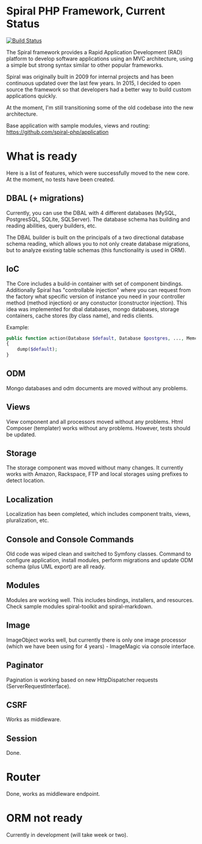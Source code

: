 Spiral PHP Framework, Current Status
=======================
[![Build Status](https://travis-ci.org/spiral-php/spiral.svg?branch=master)](https://travis-ci.org/spiral-php/spiral)

The Spiral framework provides a Rapid Application Development (RAD) platform to develop software applications 
using an MVC architecture, using a simple but strong syntax similar to other popular frameworks.

Spiral was originally built in 2009 for internal projects and has been continuous updated over the last
 few years. In 2015, I decided to open source the framework so that developers had a better way to build
  custom applications quickly.  

At the moment, I'm still transitioning some of the old codebase into the new architecture.

Base application with sample modules, views and routing: https://github.com/spiral-php/application

What is ready
=================
Here is a list of features, which were successfully moved to the new core. At the moment, no tests 
have been created.

DBAL (+ migrations)
-------------
Currently, you can use the DBAL with 4 different databases (MySQL, PostgresSQL, SQLite, SQLServer).
The database schema has building and reading abilities, query builders, etc. 

The DBAL builder is built on the principals of a two directional database schema reading, which allows 
you to not only create database migrations, but to analyze existing table schemas (this functionality
is used in ORM).

IoC
-------------
The Core includes a build-in container with set of component bindings. Additionally Spiral has 
"controllable injection" where you can request from the factory what specific version of instance you
need in your controller method (method injection) or any constuctor (constructor injection). This idea
was implemented for dbal databases, mongo databases, storage containers, cache stores (by class name), 
and redis clients.

Example:
```php
public function action(Database $default, Database $postgres, ..., MemcacheStore $memcache)
{
    dump($default);
}
```

ODM
-------------
Mongo databases and odm documents are moved without any problems.

Views
-------------
View component and all processors moved without any problems. Html Composer (templater) works without
any problems. However, tests should be updated.

Storage
-------------
The storage component was moved without many changes. It currently works with Amazon, Rackspace, FTP
and local storages using prefixes to detect location.

Localization
-------------
Localization has been completed, which includes component traits, views, pluralization, etc.

Console and Console Commands
-------------
Old code was wiped clean and switched to Symfony classes. Command to configure application, install 
modules, perform migrations and update ODM schema (plus UML export) are all ready.

Modules
-------------
Modules are working well. This includes bindings, installers, and resources. Check sample modules 
spiral-toolkit and spiral-markdown.

Image
-------------
ImageObject works well, but currently there is only one image processor (which we have been using for
4 years) - ImageMagic via console interface.

Paginator
-------------
Pagination is working based on new HttpDispatcher requests (ServerRequestInterface).

CSRF
-------------
Works as middleware.

Session
-------------
Done.

Router
=================
Done, works as middleware endpoint.

ORM not ready
=================
Currently in development (will take week or two). 
